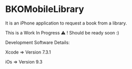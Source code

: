# BKOMobileLibrary
It is an iPhone application to request a book from a library.

This is a Work In Progress ⚠️ ! Should be ready soon :)


Development Software Details:

Xcode => Version 7.3.1

iOs   => Version 9.3